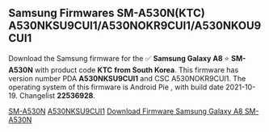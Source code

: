 <h2>Samsung Firmwares SM-A530N(KTC) A530NKSU9CUI1/A530NOKR9CUI1/A530NKOU9CUI1</h2>
Download the Samsung firmware for the ✅ <strong>Samsung Galaxy A8 </strong> ⭐ <strong>SM-A530N</strong> with product code <strong>KTC</strong> <strong> from South Korea</strong>. This firmware has version number PDA <strong>A530NKSU9CUI1</strong> and CSC A530NOKR9CUI1. The operating system of this firmware is Android Pie , with build date 2021-10-19. Changelist <strong>22536928</strong>.


[SM-A530N](https://samfirm.shop/samsung/model/SM-A530N)
[A530NKSU9CUI1](https://samfirm.shop/samsung/pda/A530NKSU9CUI1)
[Download Firmware Samsung Galaxy A8 SM-A530N](https://samfirm.shop/samsung/firmware/466135)
